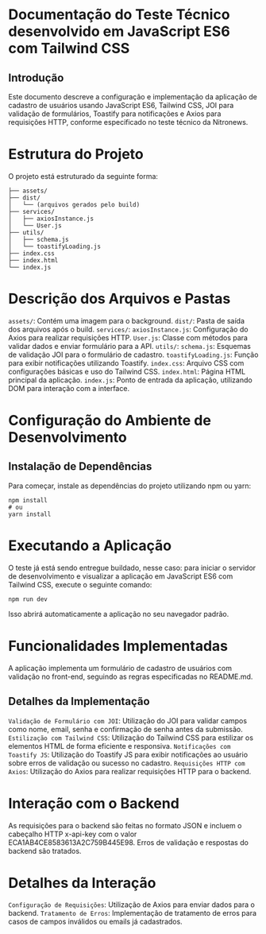 # Documentação do Teste Técnico desenvolvido em JavaScript ES6 com Tailwind CSS

## Introdução

Este documento descreve a configuração e implementação da aplicação de cadastro de usuários usando JavaScript ES6, Tailwind CSS, JOI para validação de formulários, Toastify para notificações e Axios para requisições HTTP, conforme especificado no teste técnico da Nitronews.

# Estrutura do Projeto

O projeto está estruturado da seguinte forma:

```frontend/
├── assets/
├── dist/
│   └── (arquivos gerados pelo build)
├── services/
│   ├── axiosInstance.js
│   └── User.js
├── utils/
│   ├── schema.js
│   └── toastifyLoading.js
├── index.css
├── index.html
└── index.js
```
# Descrição dos Arquivos e Pastas
`assets/`: Contém uma imagem para o background.
`dist/`: Pasta de saída dos arquivos após o build.
`services/`:
  `axiosInstance.js`: Configuração do Axios para realizar requisições HTTP.
  `User.js`: Classe com métodos para validar dados e enviar formulário para a API.
`utils/`:
  `schema.js`: Esquemas de validação JOI para o formulário de cadastro.
  `toastifyLoading.js`: Função para exibir notificações utilizando Toastify.
`index.css`: Arquivo CSS com configurações básicas e uso do Tailwind CSS.
`index.html`: Página HTML principal da aplicação.
`index.js`: Ponto de entrada da aplicação, utilizando DOM para interação com a interface.

# Configuração do Ambiente de Desenvolvimento

## Instalação de Dependências
Para começar, instale as dependências do projeto utilizando npm ou yarn:

```
npm install
# ou
yarn install
```
# Executando a Aplicação
O teste já está sendo entregue buildado, nesse caso: para iniciar o servidor de desenvolvimento e visualizar a aplicação em JavaScript ES6 com Tailwind CSS, execute o seguinte comando:

```
npm run dev
```

Isso abrirá automaticamente a aplicação no seu navegador padrão.

# Funcionalidades Implementadas

A aplicação implementa um formulário de cadastro de usuários com validação no front-end, seguindo as regras especificadas no README.md.

## Detalhes da Implementação
`Validação de Formulário com JOI`: Utilização do JOI para validar campos como nome, email, senha e confirmação de senha antes da submissão.
`Estilização com Tailwind CSS`: Utilização do Tailwind CSS para estilizar os elementos HTML de forma eficiente e responsiva.
`Notificações com Toastify JS`: Utilização do Toastify JS para exibir notificações ao usuário sobre erros de validação ou sucesso no cadastro.
`Requisições HTTP com Axios`: Utilização do Axios para realizar requisições HTTP para o backend.

# Interação com o Backend
As requisições para o backend são feitas no formato JSON e incluem o cabeçalho HTTP x-api-key com o valor ECA1AB4CE8583613A2C759B445E98. Erros de validação e respostas do backend são tratados.

# Detalhes da Interação
`Configuração de Requisições`: Utilização de Axios para enviar dados para o backend.
`Tratamento de Erros`: Implementação de tratamento de erros para casos de campos inválidos ou emails já cadastrados.